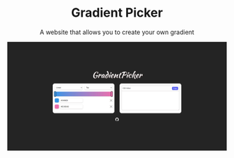 
<h1 align="center">Gradient Picker</h1>

<p align="center">A website that allows you to create your own gradient</p>

![image](https://github.com/LDrender/gradient-picker/blob/master/gradient-picker.png)
